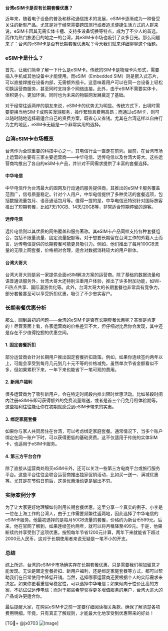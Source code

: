 **台湾eSIM卡是否有长期套餐优惠？**

近年来，随着电子设备的普及和移动通信技术的发展，eSIM卡逐渐成为一种备受关注的新型产品。尤其是对于经常需要跨国旅行或者追求便捷生活方式的人群来说，eSIM卡因其无需实体卡槽、支持多设备切换等特点，成为了不少人的首选。而作为热门旅游目的地之一的台湾，其eSIM卡市场也吸引了众多目光。那么问题来了：台湾的eSIM卡是否有长期套餐优惠呢？今天我们就来详细聊聊这个话题。

### eSIM卡是什么？

首先，让我们简单了解一下什么是eSIM卡。传统的SIM卡是物理卡片形式，需要插入手机或其他设备中才能使用。而eSIM（Embedded SIM）则是嵌入式芯片，可以直接焊接在设备内部，无需额外插卡。这意味着用户可以在同一台设备上轻松切换运营商服务，甚至同时支持多个网络连接。此外，由于eSIM不需要实体卡，体积更小，更加环保，同时也为未来的物联网发展奠定了基础。

对于经常往返两岸的朋友来说，eSIM卡的优势尤为明显。传统方式下，出境时需要更换当地SIM卡或购买漫游服务，操作繁琐且费用高昂；而通过eSIM卡，则可以随时随地选择最适合自己的资费方案，既省心又省钱。尤其在台湾这样以自由行为主的地区，eSIM卡无疑是一个非常实用的选择。

### 台湾eSIM卡市场概览

台湾作为全球重要的科技中心之一，其电信行业一直走在前列。目前，在台湾市场上运营的主要有三家主要运营商——中华电信、远传电信以及台湾大哥大。这些运营商均推出了各自的eSIM卡产品，并针对不同需求提供了丰富的套餐选择。

#### 中华电信
中华电信作为台湾最大的固网及行动通讯服务提供商，其推出的eSIM卡服务覆盖范围广，信号质量稳定。针对个人用户，中华电信提供了多种灵活的套餐选项，包括数据流量包月、语音通话包月等。值得一提的是，中华电信还特别针对国际旅客推出了短期套餐，比如7天/10GB、14天/20GB等，非常适合短期停留的游客。

#### 远传电信
远传电信则以其优质的网络覆盖和服务著称。其eSIM卡产品同样支持各种套餐组合，包括不限量流量、固定流量配额等。对于想要长期留在台湾工作的外籍人士而言，远传电信提供的长期套餐可能更具吸引力。例如，他们推出了每月100GB流量的无限上网套餐，价格相对合理，适合对数据消耗较大的用户群体。

#### 台湾大哥大
台湾大哥大则是另一家提供全面eSIM解决方案的运营商。除了基础的数据流量和语音通话服务外，台湾大哥大还特别注重用户体验，推出了许多附加功能，如Wi-Fi热点共享、国际漫游优化等。此外，台湾大哥大的长期套餐也非常具有竞争力，部分套餐甚至可以享受折扣优惠，吸引了不少忠实客户。

### 长期套餐优惠分析

那么，回到最初的问题——台湾的eSIM卡是否有长期套餐优惠呢？答案是肯定的！尽管表面上看，各家运营商的价格差异不大，但仔细对比后你会发现，其中还是存在不少值得挖掘的优惠空间。

#### 1. 固定套餐折扣
部分运营商会针对长期用户推出固定套餐折扣政策。例如，如果你连续签约两年以上，可能会享受到每月几元到几十元不等的价格减免。虽然单次节省金额看似不多，但如果累积下来，一年下来也能省下一笔可观的费用。

#### 2. 新用户福利
很多运营商为了吸引新用户，会在特定时间段内推出限时优惠活动。比如某段时间内注册eSIM卡即可获得额外的免费流量赠送，或者是首三个月免月租体验期等。这些福利往往能让你在初期就感受到eSIM卡带来的实惠。

#### 3. 绑定家庭套餐
如果你与家人共同居住在台湾，可以考虑绑定家庭套餐。通常情况下，当多个账户绑定在同一账户下时，可以获得更低的基础资费。这不仅适用于传统的实体SIM卡，也适用于eSIM卡服务。

#### 4. 第三方平台合作
除了直接从运营商处购买eSIM卡外，还可以关注一些第三方电商平台或旅行服务平台。这些平台往往会联合运营商推出独家促销活动，比如买一送一、满减优惠等。尤其是在节假日前后，这类优惠活动更是层出不穷。

### 实际案例分享

为了让大家更好地理解如何利用长期套餐优惠，这里分享一个真实的例子。小李是一位在上海工作的台湾人，由于工作需要频繁往返两地，因此选择了中华电信的eSIM卡服务。他最初选择的是每月50GB流量的套餐，价格约为新台币599元。后来，他在官网了解到，如果连续签约两年，就可以将月租降至499元。于是，他果断续约并享受到了这项优惠。按照每年节省1200元计算，两年下来就能省下超过2000元人民币，这对于长期使用者来说无疑是一笔不小的开支。

### 总结

综上所述，台湾的eSIM卡市场确实存在长期套餐优惠，只是需要我们稍加留意才能发现。无论是固定套餐折扣、新用户福利，还是绑定家庭套餐等方式，都可以帮助我们在日常使用中降低开销。当然，选择哪家运营商还要根据个人的实际需求来决定。如果你更看重信号稳定性，可以选择中华电信；如果倾向于性价比高的方案，不妨试试远传电信；而对于那些希望获得更多增值服务的用户，台湾大哥大的产品或许更适合你。

最后提醒大家，在购买eSIM卡之前一定要仔细阅读相关条款，确保了解清楚各项费用明细。毕竟，只有真正了解规则，才能最大化地享受到优惠带来的好处！

[TG💪+ @jx0703 ![Image](https://github.com/user-attachments/assets/dbca1d08-cadb-493c-b0ec-ad6f7a83f270)]